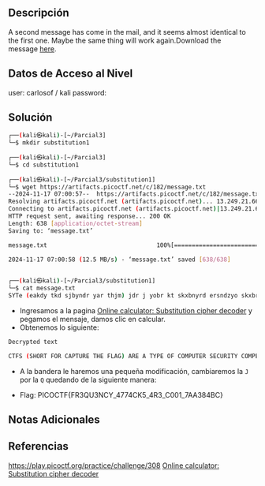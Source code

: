 ## Descripción 
A second message has come in the mail, and it seems almost identical to the first one. Maybe the same thing will work again.Download the message [here](https://artifacts.picoctf.net/c/182/message.txt).

## Datos de Acceso al Nivel
user: carlosof / kali
password:

## Solución
```bash
┌──(kali㉿kali)-[~/Parcial3]
└─$ mkdir substitution1
                                                                                                                                                                       
┌──(kali㉿kali)-[~/Parcial3]
└─$ cd substitution1
                                                                                                                                                                       
┌──(kali㉿kali)-[~/Parcial3/substitution1]
└─$ wget https://artifacts.picoctf.net/c/182/message.txt
--2024-11-17 07:00:57--  https://artifacts.picoctf.net/c/182/message.txt
Resolving artifacts.picoctf.net (artifacts.picoctf.net)... 13.249.21.66, 13.249.21.46, 13.249.21.85, ...
Connecting to artifacts.picoctf.net (artifacts.picoctf.net)|13.249.21.66|:443... connected.
HTTP request sent, awaiting response... 200 OK
Length: 638 [application/octet-stream]
Saving to: ‘message.txt’

message.txt                               100%[====================================================================================>]     638  --.-KB/s    in 0s      

2024-11-17 07:00:58 (12.5 MB/s) - ‘message.txt’ saved [638/638]

                                                                                                                                                                       
┌──(kali㉿kali)-[~/Parcial3/substitution1]
└─$ cat message.txt 
SYTe (eakdy tkd sjbyndr yar thjm) jdr j yobr kt skxbnyrd ersndzyo skxbryzyzkc. Skcyreyjcye jdr bdrercyrq gzya j ery kt sajhhrcmre gazsa yrey yarzd sdrjyzwzyo, yrsaczsjh (jcq mkkmhzcm) evzhhe, jcq bdklhrx-ekhwzcm jlzhzyo. Sajhhrcmre nenjhho skwrd j cnxlrd kt sjyrmkdzre, jcq garc ekhwrq, rjsa ozrhqe j eydzcm (sjhhrq j thjm) gazsa ze enlxzyyrq yk jc kchzcr eskdzcm erdwzsr. SYTe jdr j mdrjy gjo yk hrjdc j gzqr jddjo kt skxbnyrd ersndzyo evzhhe zc j ejtr, hrmjh rcwzdkcxrcy, jcq jdr akeyrq jcq bhjorq lo xjco ersndzyo mdknbe jdkncq yar gkdhq tkd tnc jcq bdjsyzsr. Tkd yaze bdklhrx, yar thjm ze: bzskSYT{TD3UN3CSO_4774SV5_4D3_S001_7JJ384LS}  
```

- Ingresamos a la pagina [Online calculator: Substitution cipher decoder](https://planetcalc.com/8047/) y pegamos el mensaje, damos clic en calcular.
- Obtenemos lo siguiente:

```bash
Decrypted text

CTFS (SHORT FOR CAPTURE THE FLAG) ARE A TYPE OF COMPUTER SECURITY COMPETITION. CONTESTANTS ARE PRESENTED WITH A SET OF CHALLENGES WHICH TEST THEIR CREATIVITY, TECHNICAL (AND GOOGLING) SKILLS, AND PROBLEM-SOLVING ABILITY. CHALLENGES USUALLY COVER A NUMBER OF CATEGORIES, AND WHEN SOLVED, EACH YIELDS A STRING (CALLED A FLAG) WHICH IS SUBMITTED TO AN ONLINE SCORING SERVICE. CTFS ARE A GREAT WAY TO LEARN A WIDE ARRAY OF COMPUTER SECURITY SKILLS IN A SAFE, LEGAL ENVIRONMENT, AND ARE HOSTED AND PLAYED BY MANY SECURITY GROUPS AROUND THE WORLD FOR FUN AND PRACTICE. FOR THIS PROBLEM, THE FLAG IS: PICOCTF{FR3JU3NCY_4774CK5_4R3_C001_7AA384BC}
```
- A la bandera le haremos una pequeña modificación, cambiaremos la `J` por la `Q` quedando de la siguiente manera:

- Flag: PICOCTF{FR3QU3NCY_4774CK5_4R3_C001_7AA384BC}

## Notas Adicionales

## Referencias 
https://play.picoctf.org/practice/challenge/308
[Online calculator: Substitution cipher decoder](https://planetcalc.com/8047/)
